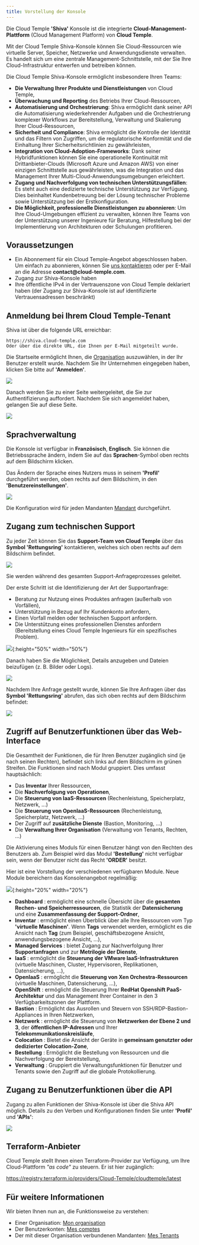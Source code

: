 ```yaml
---
title: Vorstellung der Konsole
---
```


Die Cloud Temple __'Shiva'__ Konsole ist die integrierte __Cloud-Management-Plattform__ (Cloud Management Platform) von __Cloud Temple__.

Mit der Cloud Temple Shiva-Konsole können Sie Cloud-Ressourcen wie virtuelle Server, Speicher, Netzwerke und Anwendungsdienste verwalten.
Es handelt sich um eine zentrale Management-Schnittstelle, mit der Sie Ihre Cloud-Infrastruktur entwerfen und betreiben können.

Die Cloud Temple Shiva-Konsole ermöglicht insbesondere Ihren Teams:

- __Die Verwaltung Ihrer Produkte und Dienstleistungen__ von Cloud Temple,
- __Überwachung und Reporting__ des Betriebs Ihrer Cloud-Ressourcen,
- __Automatisierung und Orchestrierung__: Shiva ermöglicht dank seiner API die Automatisierung wiederkehrender Aufgaben und die Orchestrierung komplexer Workflows zur Bereitstellung, Verwaltung und Skalierung Ihrer Cloud-Ressourcen,
- __Sicherheit und Compliance__: Shiva ermöglicht die Kontrolle der Identität und das Filtern von Zugriffen, um die regulatorische Konformität und die Einhaltung Ihrer Sicherheitsrichtlinien zu gewährleisten,
- __Integration von Cloud-Adoption-Frameworks__: Dank seiner Hybridfunktionen können Sie eine operationelle Kontinuität mit Drittanbieter-Clouds (Microsoft Azure und Amazon AWS) von einer einzigen Schnittstelle aus gewährleisten, was die Integration und das Management Ihrer Multi-Cloud-Anwendungsumgebungen erleichtert.
- __Zugang und Nachverfolgung von technischen Unterstützungsfällen__: Es steht auch eine dedizierte technische Unterstützung zur Verfügung. Dies beinhaltet Kundenbetreuung bei der Lösung technischer Probleme sowie Unterstützung bei der Erstkonfiguration.
- __Die Möglichkeit, professionelle Dienstleistungen zu abonnieren__: Um Ihre Cloud-Umgebungen effizient zu verwalten, können Ihre Teams von der Unterstützung unserer Ingenieure für Beratung, Hilfestellung bei der Implementierung von Architekturen oder Schulungen profitieren.

## Voraussetzungen
- Ein Abonnement für ein Cloud Temple-Angebot abgeschlossen haben. Um einfach zu abonnieren, können Sie [uns kontaktieren](https://www.cloud-temple.com/contactez-nous/) oder per E-Mail an die Adresse __contact@cloud-temple.com__.
- Zugang zur Shiva-Konsole haben
- Ihre öffentliche IPv4 in der Vertrauenszone von Cloud Temple deklariert haben (der Zugang zur Shiva-Konsole ist auf identifizierte Vertrauensadressen beschränkt)

## Anmeldung bei Ihrem Cloud Temple-Tenant
Shiva ist über die folgende URL erreichbar:

    https://shiva.cloud-temple.com
    Oder über die direkte URL, die Ihnen per E-Mail mitgeteilt wurde.

Die Startseite ermöglicht Ihnen, die [Organisation](organisations.md) auszuwählen, in der Ihr Benutzer erstellt wurde.
Nachdem Sie Ihr Unternehmen eingegeben haben, klicken Sie bitte auf __'Anmelden'__.

![](images/shiva_login.png)

Danach werden Sie zu einer Seite weitergeleitet, die Sie zur Authentifizierung auffordert.
Nachdem Sie sich angemeldet haben, gelangen Sie auf diese Seite.

![](images/shiva_home.png)

## Sprachverwaltung
Die Konsole ist verfügbar in __Französisch__, __Englisch__. Sie können die Betriebssprache ändern, indem Sie auf das __Sprachen__-Symbol oben rechts auf dem Bildschirm klicken.

Das Ändern der Sprache eines Nutzers muss in seinem __'Profil'__ durchgeführt werden, oben rechts auf dem Bildschirm, in den __'Benutzereinstellungen'__.

![](images/shiva_profil_006.png)

Die Konfiguration wird für jeden Mandanten [Mandant](tenants.md) durchgeführt.

## Zugang zum technischen Support

Zu jeder Zeit können Sie das __Support-Team von Cloud Temple__ über das __Symbol 'Rettungsring'__ kontaktieren, welches sich oben rechts auf dem Bildschirm befindet.

![](images/shiva_support.png)

Sie werden während des gesamten Support-Anfrageprozesses geleitet.

Der erste Schritt ist die Identifizierung der Art der Supportanfrage:

- Beratung zur Nutzung eines Produktes anfragen (außerhalb von Vorfällen),
- Unterstützung in Bezug auf Ihr Kundenkonto anfordern,
- Einen Vorfall melden oder technischen Support anfordern.
- Die Unterstützung eines professionellen Dienstes anfordern (Bereitstellung eines Cloud Temple Ingenieurs für ein spezifisches Problem).

![](images/shiva_support_01.png){:height="50%" width="50%"}

Danach haben Sie die Möglichkeit, Details anzugeben und Dateien beizufügen (z. B. Bilder oder Logs).

![](images/shiva_support_02.png)

Nachdem Ihre Anfrage gestellt wurde, können Sie Ihre Anfragen über das __Symbol 'Rettungsring'__ abrufen, das sich oben rechts auf dem Bildschirm befindet:

![](images/shiva_support_03.png)

## Zugriff auf Benutzerfunktionen über das Web-Interface
Die Gesamtheit der Funktionen, die für Ihren Benutzer zugänglich sind (je nach seinen Rechten), befindet sich links auf dem Bildschirm im grünen Streifen.
Die Funktionen sind nach Modul gruppiert. Dies umfasst hauptsächlich:

- Das __Inventar__ Ihrer Ressourcen,
- Die __Nachverfolgung von Operationen__,
- Die __Steuerung von IaaS-Ressourcen__ (Rechenleistung, Speicherplatz, Netzwerk, ...)
- Die __Steuerung von OpenIaaS-Ressourcen__ (Rechenleistung, Speicherplatz, Netzwerk, ...)
- Der Zugriff auf __zusätzliche Dienste__ (Bastion, Monitoring, ...)
- Die __Verwaltung Ihrer Organisation__ (Verwaltung von Tenants, Rechten, ...)

Die Aktivierung eines Moduls für einen Benutzer hängt von den Rechten des Benutzers ab. Zum Beispiel wird das Modul __'Bestellung'__ nicht verfügbar sein, wenn der Benutzer nicht das Recht __'ORDER'__ besitzt.

Hier ist eine Vorstellung der verschiedenen verfügbaren Module. Neue Module bereichern das Konsolenangebot regelmäßig:

![](images/shiva_onboard_007.png){:height="20%" width="20%"}

- __Dashboard__ : ermöglicht eine schnelle Übersicht über die __gesamten Rechen- und Speicherressourcen__, die Statistik der __Datensicherung__ und eine __Zusammenfassung der Support-Ordner__,
- __Inventar__ : ermöglicht einen Überblick über alle Ihre Ressourcen vom Typ __'virtuelle Maschinen'__. Wenn __Tags__ verwendet werden, ermöglicht es die Ansicht nach __Tag__ (zum Beispiel, geschäftsbezogene Ansicht, anwendungsbezogene Ansicht, ...),
- __Managed Services__ : bietet Zugang zur Nachverfolgung Ihrer __Supportanfragen__ und zur __Metrilogie der Dienste__,
- __IaaS__ : ermöglicht die __Steuerung der VMware IaaS-Infrastrukturen__ (virtuelle Maschinen, Cluster, Hypervisoren, Replikationen, Datensicherung, ...),
- __OpenIaaS__ : ermöglicht die __Steuerung von Xen Orchestra-Ressourcen__ (virtuelle Maschinen, Datensicherung, ...),
- __OpenShift__ : ermöglicht die Steuerung Ihrer **RedHat Openshift PaaS-Architektur** und das Management Ihrer Container in den 3 Verfügbarkeitszonen der Plattform.
- __Bastion__ : Ermöglicht das Ausrollen und Steuern von SSH/RDP-Bastion-Appliances in Ihren Netzwerken,
- __Netzwerk__ : ermöglicht die Steuerung von __Netzwerken der Ebene 2 und 3__, der __öffentlichen IP-Adressen__ und Ihrer __Telekommunikationskreisläufe__,
- __Colocation__ : Bietet die Ansicht der Geräte in __gemeinsam genutzter oder dedizierter Colocation-Zone__,
- __Bestellung__ : Ermöglicht die Bestellung von Ressourcen und die Nachverfolgung der Bereitstellung,
- __Verwaltung__ : Gruppiert die Verwaltungsfunktionen für Benutzer und Tenants sowie den Zugriff auf die globale Protokollierung.

## Zugang zu Benutzerfunktionen über die API
Zugang zu allen Funktionen der Shiva-Konsole ist über die Shiva API möglich. Details zu den Verben und Konfigurationen finden Sie unter __'Profil'__ und __'APIs'__:

![](images/shiva_onboard_008.png)

## Terraform-Anbieter

Cloud Temple stellt Ihnen einen Terraform-Provider zur Verfügung, um Ihre Cloud-Plattform *"as code"* zu steuern. Er ist hier zugänglich:

https://registry.terraform.io/providers/Cloud-Temple/cloudtemple/latest

## Für weitere Informationen
Wir bieten Ihnen nun an, die Funktionsweise zu verstehen:

- Einer Organisation: [Mon organisation](organisations.md)
- Der Benutzerkonten: [Mes comptes](accounts.md)
- Der mit dieser Organisation verbundenen Mandanten: [Mes Tenants](tenants.md)